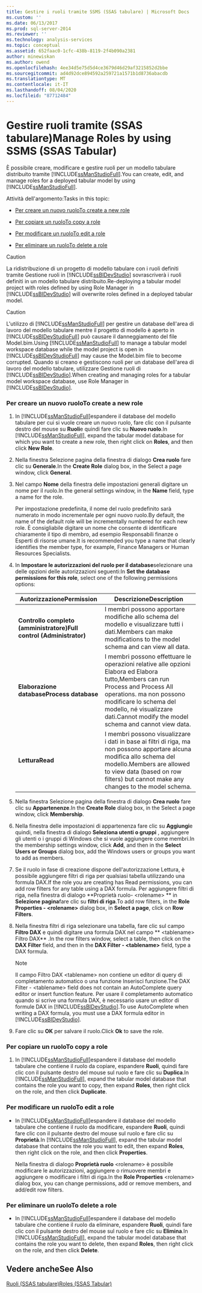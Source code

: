 ```yaml
---
title: Gestire i ruoli tramite SSMS (SSAS tabulare) | Microsoft Docs
ms.custom: ''
ms.date: 06/13/2017
ms.prod: sql-server-2014
ms.reviewer: ''
ms.technology: analysis-services
ms.topic: conceptual
ms.assetid: 652faac0-1cfc-438b-8119-2f4b090a2381
author: minewiskan
ms.author: owend
ms.openlocfilehash: 4ee34d5e75d5d4ce3679d46d29af3215852d2bbe
ms.sourcegitcommit: ad4d92dce894592a259721a1571b1d8736abacdb
ms.translationtype: MT
ms.contentlocale: it-IT
ms.lasthandoff: 08/04/2020
ms.locfileid: "87712484"
---
```

# <a name="manage-roles-by-using-ssms-ssas-tabular"></a><span data-ttu-id="9a38c-102">Gestire ruoli tramite (SSAS tabulare)</span><span class="sxs-lookup"><span data-stu-id="9a38c-102">Manage Roles by using SSMS (SSAS Tabular)</span></span>
  <span data-ttu-id="9a38c-103">È possibile creare, modificare e gestire ruoli per un modello tabulare distribuito tramite [!INCLUDE[ssManStudioFull](../../includes/ssmanstudiofull-md.md)].</span><span class="sxs-lookup"><span data-stu-id="9a38c-103">You can create, edit, and manage roles for a deployed tabular model by using [!INCLUDE[ssManStudioFull](../../includes/ssmanstudiofull-md.md)].</span></span>  
  
 <span data-ttu-id="9a38c-104">Attività dell'argomento:</span><span class="sxs-lookup"><span data-stu-id="9a38c-104">Tasks in this topic:</span></span>  
  
-   [<span data-ttu-id="9a38c-105">Per creare un nuovo ruolo</span><span class="sxs-lookup"><span data-stu-id="9a38c-105">To create a new role</span></span>](#bkmk_new_role)  
  
-   [<span data-ttu-id="9a38c-106">Per copiare un ruolo</span><span class="sxs-lookup"><span data-stu-id="9a38c-106">To copy a role</span></span>](#bkmk_copy_role)  
  
-   [<span data-ttu-id="9a38c-107">Per modificare un ruolo</span><span class="sxs-lookup"><span data-stu-id="9a38c-107">To edit a role</span></span>](#bkmk_edit_role)  
  
-   [<span data-ttu-id="9a38c-108">Per eliminare un ruolo</span><span class="sxs-lookup"><span data-stu-id="9a38c-108">To delete a role</span></span>](#bkmk_deletet_role)  
  
> [!CAUTION]  
>  <span data-ttu-id="9a38c-109">La ridistribuzione di un progetto di modello tabulare con i ruoli definiti tramite Gestione ruoli in [!INCLUDE[ssBIDevStudio](../../includes/ssbidevstudio-md.md)] sovrascriverà i ruoli definiti in un modello tabulare distribuito.</span><span class="sxs-lookup"><span data-stu-id="9a38c-109">Re-deploying a tabular model project with roles defined by using Role Manager in [!INCLUDE[ssBIDevStudio](../../includes/ssbidevstudio-md.md)] will overwrite roles defined in a deployed tabular model.</span></span>  
  
> [!CAUTION]  
>  <span data-ttu-id="9a38c-110">L'utilizzo di [!INCLUDE[ssManStudioFull](../../includes/ssmanstudiofull-md.md)] per gestire un database dell'area di lavoro del modello tabulare mentre il progetto di modello è aperto in [!INCLUDE[ssBIDevStudioFull](../../includes/ssbidevstudiofull-md.md)] può causare il danneggiamento del file Model.bim.</span><span class="sxs-lookup"><span data-stu-id="9a38c-110">Using [!INCLUDE[ssManStudioFull](../../includes/ssmanstudiofull-md.md)] to manage a tabular model workspace database while the model project is open in [!INCLUDE[ssBIDevStudioFull](../../includes/ssbidevstudiofull-md.md)] may cause the Model.bim file to become corrupted.</span></span> <span data-ttu-id="9a38c-111">Quando si creano e gestiscono ruoli per un database dell'area di lavoro del modello tabulare, utilizzare Gestione ruoli di [!INCLUDE[ssBIDevStudio](../../includes/ssbidevstudio-md.md)].</span><span class="sxs-lookup"><span data-stu-id="9a38c-111">When creating and managing roles for a tabular model workspace database, use Role Manager in [!INCLUDE[ssBIDevStudio](../../includes/ssbidevstudio-md.md)].</span></span>  
  
###  <a name="to-create-a-new-role"></a><a name="bkmk_new_role"></a><span data-ttu-id="9a38c-112">Per creare un nuovo ruolo</span><span class="sxs-lookup"><span data-stu-id="9a38c-112">To create a new role</span></span>  
  
1.  <span data-ttu-id="9a38c-113">In [!INCLUDE[ssManStudioFull](../../includes/ssmanstudiofull-md.md)]espandere il database del modello tabulare per cui si vuole creare un nuovo ruolo, fare clic con il pulsante destro del mouse su **Ruoli**e quindi fare clic su **Nuovo ruolo**.</span><span class="sxs-lookup"><span data-stu-id="9a38c-113">In [!INCLUDE[ssManStudioFull](../../includes/ssmanstudiofull-md.md)], expand the tabular model database for which you want to create a new role, then right click on **Roles**, and then click **New Role**.</span></span>  
  
2.  <span data-ttu-id="9a38c-114">Nella finestra Selezione pagina della finestra di dialogo **Crea ruolo** fare clic su **Generale**.</span><span class="sxs-lookup"><span data-stu-id="9a38c-114">In the **Create Role** dialog box, in the Select a page window, click **General**.</span></span>  
  
3.  <span data-ttu-id="9a38c-115">Nel campo **Nome** della finestra delle impostazioni generali digitare un nome per il ruolo.</span><span class="sxs-lookup"><span data-stu-id="9a38c-115">In the general settings window, in the **Name** field, type a name for the role.</span></span>  
  
     <span data-ttu-id="9a38c-116">Per impostazione predefinita, il nome del ruolo predefinito sarà numerato in modo incrementale per ogni nuovo ruolo.</span><span class="sxs-lookup"><span data-stu-id="9a38c-116">By default, the name of the default role will be incrementally numbered for each new role.</span></span> <span data-ttu-id="9a38c-117">È consigliabile digitare un nome che consente di identificare chiaramente il tipo di membro, ad esempio Responsabili finanze o Esperti di risorse umane.</span><span class="sxs-lookup"><span data-stu-id="9a38c-117">It is recommended you type a name that clearly identifies the member type, for example, Finance Managers or Human Resources Specialists.</span></span>  
  
4.  <span data-ttu-id="9a38c-118">In **Impostare le autorizzazioni del ruolo per il database**selezionare una delle opzioni delle autorizzazioni seguenti:</span><span class="sxs-lookup"><span data-stu-id="9a38c-118">In **Set the database permissions for this role**, select one of the following permissions options:</span></span>  
  
    |<span data-ttu-id="9a38c-119">Autorizzazione</span><span class="sxs-lookup"><span data-stu-id="9a38c-119">Permission</span></span>|<span data-ttu-id="9a38c-120">Descrizione</span><span class="sxs-lookup"><span data-stu-id="9a38c-120">Description</span></span>|  
    |----------------|-----------------|  
    |<span data-ttu-id="9a38c-121">**Controllo completo (amministratore)**</span><span class="sxs-lookup"><span data-stu-id="9a38c-121">**Full control (Administrator)**</span></span>|<span data-ttu-id="9a38c-122">I membri possono apportare modifiche allo schema del modello e visualizzare tutti i dati.</span><span class="sxs-lookup"><span data-stu-id="9a38c-122">Members can make modifications to the model schema and can view all data.</span></span>|  
    |<span data-ttu-id="9a38c-123">**Elaborazione database**</span><span class="sxs-lookup"><span data-stu-id="9a38c-123">**Process database**</span></span>|<span data-ttu-id="9a38c-124">I membri possono effettuare le operazioni relative alle opzioni Elabora ed Elabora tutto,</span><span class="sxs-lookup"><span data-stu-id="9a38c-124">Members can run Process and Process All operations.</span></span> <span data-ttu-id="9a38c-125">ma non possono modificare lo schema del modello, né visualizzare dati.</span><span class="sxs-lookup"><span data-stu-id="9a38c-125">Cannot modify the model schema and cannot view data.</span></span>|  
    |<span data-ttu-id="9a38c-126">**Lettura**</span><span class="sxs-lookup"><span data-stu-id="9a38c-126">**Read**</span></span>|<span data-ttu-id="9a38c-127">I membri possono visualizzare i dati in base ai filtri di riga, ma non possono apportare alcuna modifica allo schema del modello.</span><span class="sxs-lookup"><span data-stu-id="9a38c-127">Members are allowed to view data (based on row filters) but cannot make any changes to the model schema.</span></span>|  
  
5.  <span data-ttu-id="9a38c-128">Nella finestra Selezione pagina della finestra di dialogo **Crea ruolo** fare clic su **Appartenenze**.</span><span class="sxs-lookup"><span data-stu-id="9a38c-128">In the **Create Role** dialog box, in the Select a page window, click **Membership**.</span></span>  
  
6.  <span data-ttu-id="9a38c-129">Nella finestra delle impostazioni di appartenenza fare clic su **Aggiungi**e quindi, nella finestra di dialogo **Seleziona utenti o gruppi** , aggiungere gli utenti o i gruppi di Windows che si vuole aggiungere come membri.</span><span class="sxs-lookup"><span data-stu-id="9a38c-129">In the membership settings window, click **Add**, and then in the **Select Users or Groups** dialog box, add the Windows users or groups you want to add as members.</span></span>  
  
7.  <span data-ttu-id="9a38c-130">Se il ruolo in fase di creazione dispone dell'autorizzazione Lettura, è possibile aggiungere filtri di riga per qualsiasi tabella utilizzando una formula DAX.</span><span class="sxs-lookup"><span data-stu-id="9a38c-130">If the role you are creating has Read permissions, you can add row filters for any table using a DAX formula.</span></span> <span data-ttu-id="9a38c-131">Per aggiungere filtri di riga, nella finestra di dialogo \*\*Proprietà ruolo- \<rolename> \*\* in **Selezione pagina**fare clic su **filtri di riga**.</span><span class="sxs-lookup"><span data-stu-id="9a38c-131">To add row filters, in the **Role Properties - \<rolename>** dialog box, in **Select a page**, click on **Row Filters**.</span></span>  
  
8.  <span data-ttu-id="9a38c-132">Nella finestra filtri di riga selezionare una tabella, fare clic sul campo **Filtro DAX** e quindi digitare una formula DAX nel campo \*\* \<tablename> Filtro DAX\*\* .</span><span class="sxs-lookup"><span data-stu-id="9a38c-132">In the row filters window, select a table, then click on the **DAX Filter** field, and then in the **DAX Filter - \<tablename>** field, type a DAX formula.</span></span>  
  
    > [!NOTE]  
    >  <span data-ttu-id="9a38c-133">Il campo Filtro DAX \<tablename> non contiene un editor di query di completamento automatico o una funzione Inserisci funzione.</span><span class="sxs-lookup"><span data-stu-id="9a38c-133">The DAX Filter - \<tablename> field does not contain an AutoComplete query editor or insert function feature.</span></span> <span data-ttu-id="9a38c-134">Per usare il completamento automatico quando si scrive una formula DAX, è necessario usare un editor di formule DAX in [!INCLUDE[ssBIDevStudio](../../includes/ssbidevstudio-md.md)].</span><span class="sxs-lookup"><span data-stu-id="9a38c-134">To use AutoComplete when writing a DAX formula, you must use a DAX formula editor in [!INCLUDE[ssBIDevStudio](../../includes/ssbidevstudio-md.md)].</span></span>  
  
9. <span data-ttu-id="9a38c-135">Fare clic su **OK** per salvare il ruolo.</span><span class="sxs-lookup"><span data-stu-id="9a38c-135">Click **Ok** to save the role.</span></span>  
  
###  <a name="to-copy-a-role"></a><a name="bkmk_copy_role"></a> <span data-ttu-id="9a38c-136">Per copiare un ruolo</span><span class="sxs-lookup"><span data-stu-id="9a38c-136">To copy a role</span></span>  
  
1.  <span data-ttu-id="9a38c-137">In [!INCLUDE[ssManStudioFull](../../includes/ssmanstudiofull-md.md)]espandere il database del modello tabulare che contiene il ruolo da copiare, espandere **Ruoli**, quindi fare clic con il pulsante destro del mouse sul ruolo e fare clic su **Duplica**.</span><span class="sxs-lookup"><span data-stu-id="9a38c-137">In [!INCLUDE[ssManStudioFull](../../includes/ssmanstudiofull-md.md)], expand the tabular model database that contains the role you want to copy, then expand **Roles**, then right click on the role, and then click **Duplicate**.</span></span>  
  
###  <a name="to-edit-a-role"></a><a name="bkmk_edit_role"></a><span data-ttu-id="9a38c-138">Per modificare un ruolo</span><span class="sxs-lookup"><span data-stu-id="9a38c-138">To edit a role</span></span>  
  
-   <span data-ttu-id="9a38c-139">In [!INCLUDE[ssManStudioFull](../../includes/ssmanstudiofull-md.md)]espandere il database del modello tabulare che contiene il ruolo da modificare, espandere **Ruoli**, quindi fare clic con il pulsante destro del mouse sul ruolo e fare clic su **Proprietà**.</span><span class="sxs-lookup"><span data-stu-id="9a38c-139">In [!INCLUDE[ssManStudioFull](../../includes/ssmanstudiofull-md.md)], expand the tabular model database that contains the role you want to edit, then expand **Roles**, then right click on the role, and then click **Properties**.</span></span>  
  
     <span data-ttu-id="9a38c-140">Nella finestra di dialogo **Proprietà ruolo** \<rolename> è possibile modificare le autorizzazioni, aggiungere o rimuovere membri e aggiungere o modificare i filtri di riga.</span><span class="sxs-lookup"><span data-stu-id="9a38c-140">In the **Role Properties** \<rolename> dialog box, you can change permissions, add or remove members, and add/edit row filters.</span></span>  
  
###  <a name="to-delete-a-role"></a><a name="bkmk_deletet_role"></a><span data-ttu-id="9a38c-141">Per eliminare un ruolo</span><span class="sxs-lookup"><span data-stu-id="9a38c-141">To delete a role</span></span>  
  
-   <span data-ttu-id="9a38c-142">In [!INCLUDE[ssManStudioFull](../../includes/ssmanstudiofull-md.md)]espandere il database del modello tabulare che contiene il ruolo da eliminare, espandere **Ruoli**, quindi fare clic con il pulsante destro del mouse sul ruolo e fare clic su **Elimina**.</span><span class="sxs-lookup"><span data-stu-id="9a38c-142">In [!INCLUDE[ssManStudioFull](../../includes/ssmanstudiofull-md.md)], expand the tabular model database that contains the role you want to delete, then expand **Roles**, then right click on the role, and then click **Delete**.</span></span>  
  
## <a name="see-also"></a><span data-ttu-id="9a38c-143">Vedere anche</span><span class="sxs-lookup"><span data-stu-id="9a38c-143">See Also</span></span>  
 [<span data-ttu-id="9a38c-144">Ruoli &#40;SSAS tabulare&#41;</span><span class="sxs-lookup"><span data-stu-id="9a38c-144">Roles &#40;SSAS Tabular&#41;</span></span>](roles-ssas-tabular.md)  
  
  

